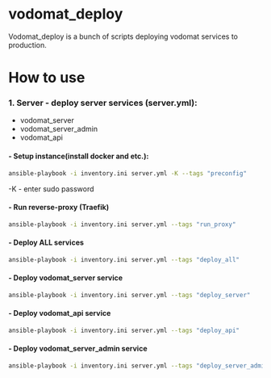 # vodomat_deploy

Vodomat_deploy is a bunch of scripts deploying vodomat services to production.

# How to use
### 1. Server - deploy server services (server.yml):
 - vodomat_server
 - vodomat_server_admin
 - vodomat_api

#### - Setup instance(install docker and etc.):
```bash
ansible-playbook -i inventory.ini server.yml -K --tags "preconfig"
```
-K - enter sudo password

#### - Run reverse-proxy (Traefik)
```bash
ansible-playbook -i inventory.ini server.yml --tags "run_proxy"
```

#### - Deploy ALL services
```bash
ansible-playbook -i inventory.ini server.yml --tags "deploy_all"
```

#### - Deploy vodomat_server service
```bash
ansible-playbook -i inventory.ini server.yml --tags "deploy_server"
```

#### - Deploy vodomat_api service
```bash
ansible-playbook -i inventory.ini server.yml --tags "deploy_api"
```

#### - Deploy vodomat_server_admin service
```bash
ansible-playbook -i inventory.ini server.yml --tags "deploy_server_admin"
```
